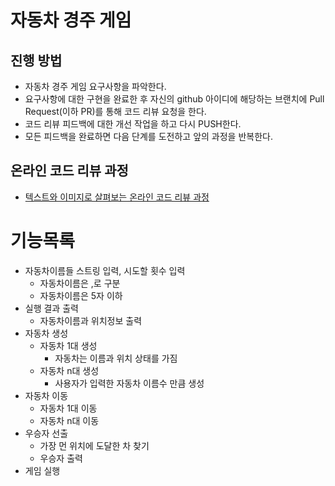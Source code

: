 # 자동차 경주 게임
## 진행 방법
* 자동차 경주 게임 요구사항을 파악한다.
* 요구사항에 대한 구현을 완료한 후 자신의 github 아이디에 해당하는 브랜치에 Pull Request(이하 PR)를 통해 코드 리뷰 요청을 한다.
* 코드 리뷰 피드백에 대한 개선 작업을 하고 다시 PUSH한다.
* 모든 피드백을 완료하면 다음 단계를 도전하고 앞의 과정을 반복한다.

## 온라인 코드 리뷰 과정
* [텍스트와 이미지로 살펴보는 온라인 코드 리뷰 과정](https://github.com/next-step/nextstep-docs/tree/master/codereview)

# 기능목록
* 자동차이름들 스트링 입력, 시도할 횟수 입력
  * 자동차이름은 ,로 구분
  * 자동차이름은 5자 이하
* 실행 결과 출력
  * 자동차이름과 위치정보 출력
* 자동차 생성
  * 자동차 1대 생성
    * 자동차는 이름과 위치 상태를 가짐
  * 자동차 n대 생성
    * 사용자가 입력한 자동차 이름수 만큼 생성
* 자동차 이동
  * 자동차 1대 이동
  * 자동차 n대 이동
* 우승자 선출
  * 가장 먼 위치에 도달한 차 찾기
  * 우승자 출력
* 게임 실행


